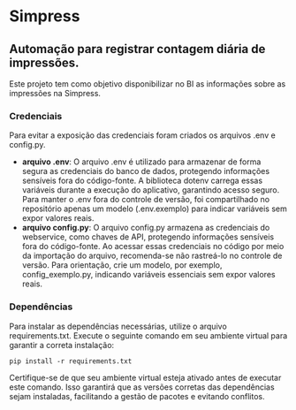 # Simpress

## Automação para registrar contagem diária de impressões.

Este projeto tem como objetivo disponibilizar no BI as informações sobre as impressões na Simpress. 

### Credenciais
Para evitar a exposição das credenciais foram criados os arquivos .env e config.py. 
- **arquivo .env**: O arquivo .env é utilizado para armazenar de forma segura as credenciais do banco de dados, protegendo informações sensíveis fora do código-fonte. A biblioteca dotenv carrega essas variáveis durante a execução do aplicativo, garantindo acesso seguro. Para manter o .env fora do controle de versão, foi compartilhado no repositório apenas um modelo (.env.exemplo) para indicar variáveis sem expor valores reais.
- **arquivo config.py**:
O arquivo config.py armazena as credenciais do webservice, como chaves de API, protegendo informações sensíveis fora do código-fonte. Ao acessar essas credenciais no código por meio da importação do arquivo, recomenda-se não rastreá-lo no controle de versão. Para orientação, crie um modelo, por exemplo, config_exemplo.py, indicando variáveis essenciais sem expor valores reais.

### Dependências

Para instalar as dependências necessárias, utilize o arquivo requirements.txt. Execute o seguinte comando em seu ambiente virtual para garantir a correta instalação:  
```
pip install -r requirements.txt
```
Certifique-se de que seu ambiente virtual esteja ativado antes de executar este comando. Isso garantirá que as versões corretas das dependências sejam instaladas, facilitando a gestão de pacotes e evitando conflitos.